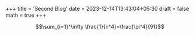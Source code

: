 +++
title = 'Second Blog'
date = 2023-12-14T13:43:04+05:30
draft = false
math = true
+++

$$\sum_{i=1}^\infty \frac{1}{n^4}=\frac{\pi^4}{91}$$